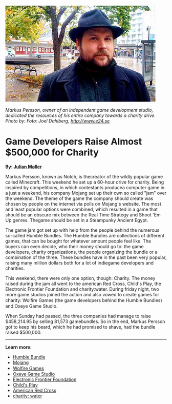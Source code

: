 ![](markus_persson.jpg)

*Markus Persson, owner of an independent game development studio, dedicated the 
resources of his entire company towards a charity drive. Photo by: Foto: Joel 
Dahlberg, <http://www.e24.se>*

# Game Developers Raise Almost $500,000 for Charity

**By: [Julian Møller](mailto:julian@julianmoeller.dk)**

Markus Persson, known as Notch, is thecreator of the wildly popular game called 
Minecraft. This weekend he set up a 60-hour drive for charity. Being inspired 
by competitions, in which contestants producea computer game in a just a 
weekend, his company Mojang set up their own so called "jam" over the weekend. 
The theme of the game the company should create was chosen by people on the 
internet via polls on Mojang's website. The most and least popular options were 
combined, which resulted in a game that should be an obscure mix between the 
Real Time Strategy and Shoot 'Em Up genres. Thegame should be set in a 
Steampunky Ancient Egypt.

The game jam got set up with help from the people behind the numerous so-called 
Humble Bundles. The Humble Bundles are collections of different games, that can 
be bought for whatever amount people feel like. The buyers can even decide, who 
their money should go to: the game developers, charity organizations, the 
people organizing the bundle or a combination of the three. These bundles have 
in the past been very popular, raising many million dollars both for a lot of 
indiegame developers and charities.

This weekend, there were only one option, though: Charity. The money raised 
during the jam all went to the american Red Cross, Child's Play, the Electronic 
Frontier Foundation and charity:water. During friday night, two more game 
studios joined the action and also vowed to create games for charity: Wolﬁre 
Games (the game developers behind the Humble Bundles) and Oxeye Game Studio.

When Sunday had passed, the three companies had manage to raise $458,214.95 by 
selling 81,573 gamebundles. So in the end, Markus Persson got to keep his 
beard, which he had promised to shave, had the bundle raised $500,000.

---

**Learn more:**

 * [Humble Bundle](http://www.humblebundle.com)
 * [Mojang](http://www.mojang.com)
 * [Wolﬁre Games](http://www.wolﬁre.com)
 * [Oxeye Game Studio](http://www.oxeyegames.com)
 * [Electronic Frontier Foundation](http://www.eff.org)
 * [Child's Play](http://www.childsplaycharity.org)
 * [American Red Cross](http://www.redcross.org)
 * [charity: water](http://www.charitywater.org)